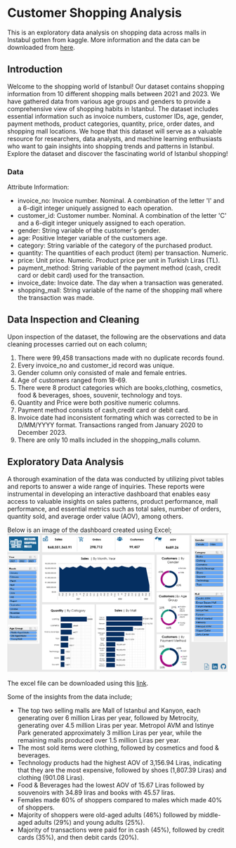 # Customer Shopping Analysis
This is an exploratory data analysis on shopping data across malls in Instabul gotten from kaggle. More information and the data can be downloaded from [here](https://www.kaggle.com/datasets/mehmettahiraslan/customer-shopping-dataset).

## Introduction
Welcome to the shopping world of Istanbul! Our dataset contains shopping information from 10 different shopping malls between 2021 and 2023. We have gathered data from various age groups and genders to provide a comprehensive view of shopping habits in Istanbul. The dataset includes essential information such as invoice numbers, customer IDs, age, gender, payment methods, product categories, quantity, price, order dates, and shopping mall locations. We hope that this dataset will serve as a valuable resource for researchers, data analysts, and machine learning enthusiasts who want to gain insights into shopping trends and patterns in Istanbul. Explore the dataset and discover the fascinating world of Istanbul shopping!

### Data
Attribute Information:

- invoice_no: Invoice number. Nominal. A combination of the letter 'I' and a 6-digit integer uniquely assigned to each operation.
- customer_id: Customer number. Nominal. A combination of the letter 'C' and a 6-digit integer uniquely assigned to each operation.
- gender: String variable of the customer's gender.
- age: Positive Integer variable of the customers age.
- category: String variable of the category of the purchased product.
- quantity: The quantities of each product (item) per transaction. Numeric.
- price: Unit price. Numeric. Product price per unit in Turkish Liras (TL).
- payment_method: String variable of the payment method (cash, credit card or debit card) used for the transaction.
- invoice_date: Invoice date. The day when a transaction was generated.
- shopping_mall: String variable of the name of the shopping mall where the transaction was made.

## Data Inspection and Cleaning
Upon inspection of the dataset, the following are the observations and data cleaning processes carried out on each column;
1. There were 99,458 transactions made with no duplicate records found.
2. Every invoice_no and customer_id record was unique.
3. Gender column only consisted of male and female entries.
4. Age of customers ranged from 18-69.
5. There were 8 product categories which are books,clothing, cosmetics, food & beverages, shoes, souvenir, technology and toys.
6. Quantity and Price were both positive numeric columns.
7. Payment method consists of cash,credit card or debit card.
8. Invoice date had inconsistent formating which was corrected to be in D/MM/YYYY format. Transactions ranged from January 2020 to December 2023.
9. There are only 10 malls included in the shopping_malls column.

## Exploratory Data Analysis
A thorough examination of the data was conducted by utilizing pivot tables and reports to answer a wide range of inquiries. These reports were instrumental in developing an interactive dashboard that enables easy access to valuable insights on sales patterns, product performance, mall performance, and essential metrics such as total sales, number of orders, quantity sold, and average order value (AOV), among others.

 Below is an image of the dashboard created using Excel;
![Dashboard](Images/Dashboard.png)

The excel file can be downloaded using this [link](https://github.com/Mevhare/Customer-Shopping-Analysis/blob/main/customer_shopping_dashboard.xlsx).

 Some of the insights from the data include;
- The top two selling malls are Mall of Istanbul and Kanyon, each generating over 6 million Liras per year, followed by Metrocity, generating over 4.5 million Liras per year. Metropol AVM and Istinye Park generated approximately 3 million Liras per year, while the remaining malls produced over 1.5 million Liras per year.
- The most sold items were clothing, followed by cosmetics and food & beverages. 
- Technology products had the highest AOV of 3,156.94 Liras, indicating that they are the most expensive, followed by shoes (1,807.39 Liras) and clothing (901.08 Liras).
- Food & Beverages had the lowest AOV of 15.67 Liras followed by souvenoirs with 34.89 liras and books with 45.57 liras.
- Females made 60% of shoppers compared to males which made 40% of shoppers.
- Majority of shoppers were old-aged adults (46%) followed by middle-aged adults (29%) and young adults (25%).
- Majority of transactions were paid for in cash (45%), followed by credit cards (35%), and then debit cards (20%).
